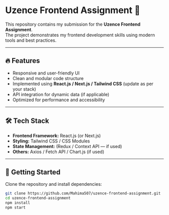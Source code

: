 # Uzence Frontend Assignment 🚀

This repository contains my submission for the **Uzence Frontend Assignment**.  
The project demonstrates my frontend development skills using modern tools and best practices.

---

## 🔥 Features
- Responsive and user-friendly UI  
- Clean and modular code structure  
- Implemented using **React.js / Next.js / Tailwind CSS** (update as per your stack)  
- API integration for dynamic data (if applicable)  
- Optimized for performance and accessibility  

---

## 🛠️ Tech Stack
- **Frontend Framework:** React.js (or Next.js)  
- **Styling:** Tailwind CSS / CSS Modules  
- **State Management:** (Redux / Context API — if used)  
- **Others:** Axios / Fetch API / Chart.js (if used)  

---

## 🚀 Getting Started

Clone the repository and install dependencies:

```bash
git clone https://github.com/Mahima507/uzence-frontend-assignment.git
cd uzence-frontend-assignment
npm install
npm start
